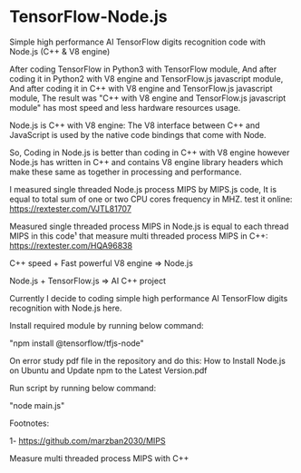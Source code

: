 # TensorFlow-Node.js
Simple high performance AI TensorFlow digits recognition code with Node.js (C++ &amp; V8 engine)

After coding TensorFlow in Python3 with TensorFlow module,
And after coding it in Python2 with V8 engine and TensorFlow.js javascript module,
And after coding it in C++ with V8 engine and TensorFlow.js javascript module,
The result was "C++ with V8 engine and TensorFlow.js javascript module" has most speed and less hardware resources usage.

Node.js is C++ with V8 engine: The V8 interface between C++ and JavaScript is used by the native code bindings that come with Node.

So, Coding in Node.js is better than coding in C++ with V8 engine however Node.js has written in C++ and contains V8 engine library headers which make these same as together in processing and performance.

I measured single threaded Node.js process MIPS by MIPS.js code, It is equal to total sum of one or two CPU cores frequency in MHZ.
test it online:
https://rextester.com/VJTL81707

Measured single threaded process MIPS in Node.js is equal to each thread MIPS in this code¹ that measure multi threaded process MIPS in C++:
https://rextester.com/HQA96838


C++ speed + Fast powerful V8 engine => Node.js


Node.js + TensorFlow.js => AI C++ project


Currently I decide to coding simple high performance AI TensorFlow digits recognition with Node.js here.


Install required module by running below command:

"npm install @tensorflow/tfjs-node"

On error study pdf file in the repository and do this: How to Install Node.js on Ubuntu and Update npm to the Latest Version.pdf

Run script by running below command:

"node main.js"


Footnotes:

1- https://github.com/marzban2030/MIPS

Measure multi threaded process MIPS with C++
